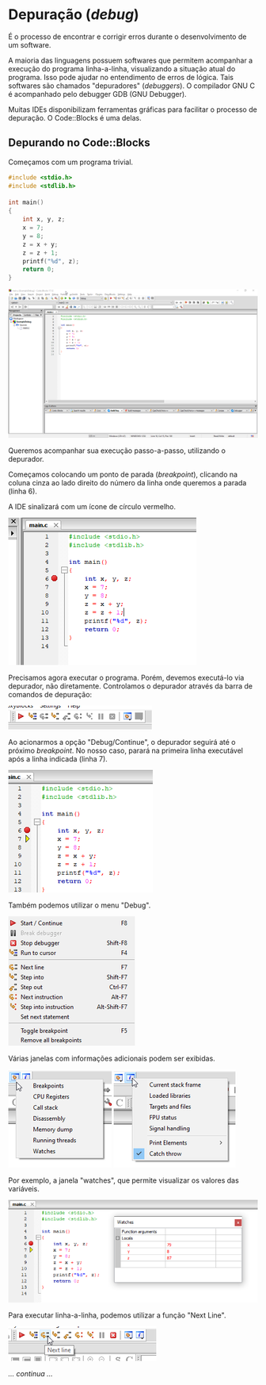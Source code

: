 # Depuração (_debug_)

É o processo de encontrar e corrigir erros durante o desenvolvimento de um software.

A maioria das linguagens possuem softwares que permitem acompanhar a execução do programa linha-a-linha, visualizando a situação atual do programa. Isso pode ajudar no entendimento de erros de lógica. Tais softwares são chamados "depuradores" (_debuggers_). O compilador GNU C é acompanhado pelo debugger GDB (GNU Debugger).

Muitas IDEs disponibilizam ferramentas gráficas para facilitar o processo de depuração. O Code::Blocks é uma delas.

## Depurando no Code::Blocks

Começamos com um programa trivial.

```c
#include <stdio.h>
#include <stdlib.h>

int main()
{
    int x, y, z;
    x = 7;
    y = 8;
    z = x + y;
    z = z + 1;
    printf("%d", z);
    return 0;
}
```

![](debug_01.png)

Queremos acompanhar sua execução passo-a-passo, utilizando o depurador.

Começamos colocando um ponto de parada (_breakpoint_), clicando na coluna cinza ao lado direito do número da linha onde queremos a parada (linha 6).

A IDE sinalizará com um ícone de círculo vermelho.

![](debug_02.png)

Precisamos agora executar o programa. Porém, devemos executá-lo via depurador, não diretamente. Controlamos o depurador através da barra de comandos de depuração:

![](debug_03.png)

Ao acionarmos a opção "Debug/Continue", o depurador seguirá até o próximo _breakpoint_. No nosso caso, parará na primeira linha executável após a linha indicada (linha 7).

![](debug_04.png)

Também podemos utilizar o menu "Debug".

![](debug_05.png)

Várias janelas com informações adicionais podem ser exibidas.

![](debug_06.png)
![](debug_07.png)

Por exemplo, a janela "watches", que permite visualizar os valores das variáveis.

![](debug_08.png)

Para executar linha-a-linha, podemos utilizar a função "Next Line".

![](debug_09.png)

_... continua ..._